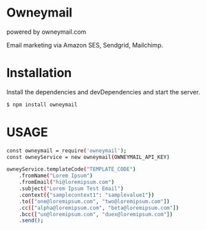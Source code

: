 # Owneymail

powered by owneymail.com

Email marketing via Amazon SES, Sendgrid, Mailchimp.

# Installation
Install the dependencies and devDependencies and start the server.
```sh
$ npm install owneymail
```

# USAGE
```sh
const owneymail = require('owneymail');
const owneyService = new owneymail(OWNEYMAIL_API_KEY)

owneyService.templateCode("TEMPLATE_CODE")
    .fromName("Lorem Ipsum")
    .fromEmail("hi@loremipsum.com")
    .subject("Lorem Ipsum Test Email")
    .context({"samplecontext1": "samplevalue1"})
    .to(["one@loremipsum.com", "two@loremipsum.com"])
    .cc(["alpha@loremipsum.com", "beta@loremipsum.com"])
    .bcc(["un@loremipsum.com", "duex@loremipsum.com"])
    .send();
```